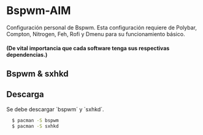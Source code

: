 # Bspwm-AIM

Configuración personal de Bspwm. Esta configuración requiere de Polybar, Compton, Nitrogen, Feh, Rofi y Dmenu para su funcionamiento básico.

#### (De vital importancia que cada software tenga sus respectivas dependencias.)


## Bspwm & sxhkd


## Descarga
Se debe descargar ´bspwm´ y ´sxhkd´.

~~~sh
  $ pacman -S bspwm
  $ pacman -S sxhkd
~~~
